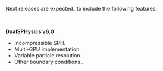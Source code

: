 Next releases are expected_ to include the following features:

<br>
 
**DualSPHysics v6.0**
* Incompressible SPH.
* Multi-GPU implementation.
* Variable particle resolution.
* Other boundary conditions..
